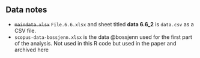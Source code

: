 ## Data notes

- <del>``maindata.xlsx``</del> ``File.6.6.xlsx`` and sheet titled **data 6.6_2** is ``data.csv`` as a CSV file.
- ``scopus-data-bossjenn.xlsx`` is the data @bossjenn used for the first part
  of the analysis. Not used in this R code but used in the paper and archived
  here
